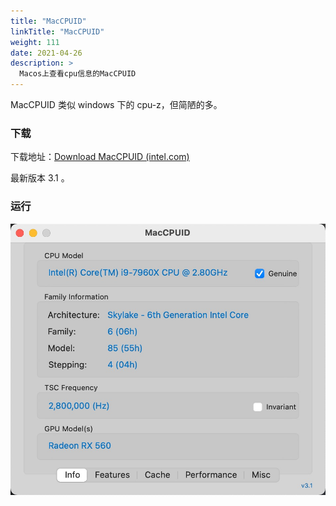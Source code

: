 ```yaml
---
title: "MacCPUID"
linkTitle: "MacCPUID"
weight: 111
date: 2021-04-26
description: >
  Macos上查看cpu信息的MacCPUID
---
```




MacCPUID 类似 windows 下的 cpu-z，但简陋的多。

### 下载

下载地址：[Download MacCPUID (intel.com)](https://software.intel.com/content/www/us/en/develop/download/download-maccpuid.html)

最新版本 3.1 。

### 运行

![](images/maccpuid.jpg)